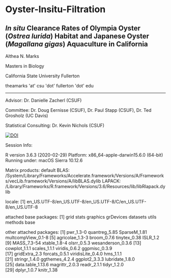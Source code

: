 # Oyster-Insitu-Filtration

## *In situ* Clearance Rates of Olympia Oyster (*Ostrea lurida*) Habitat and Japanese Oyster (*Magallana gigas*) Aquaculture in California

Althea N. Marks

Masters in Biology

California State University Fullerton

theamarks 'at' csu 'dot' fullerton 'dot' edu

-----------

Advisor: Dr. Danielle Zacherl (CSUF)

Committee: Dr. Doug Eernisse (CSUF), Dr. Paul Stapp (CSUF), Dr. Ted Grosholz (UC Davis)

Statistical Consulting: Dr. Kevin Nichols (CSUF)



[![DOI](https://zenodo.org/badge/211166776.svg)](https://zenodo.org/badge/latestdoi/211166776)

Session Info:

R version 3.6.3 (2020-02-29)
Platform: x86_64-apple-darwin15.6.0 (64-bit)
Running under: macOS Sierra 10.12.6

Matrix products: default
BLAS:   /System/Library/Frameworks/Accelerate.framework/Versions/A/Frameworks/vecLib.framework/Versions/A/libBLAS.dylib
LAPACK: /Library/Frameworks/R.framework/Versions/3.6/Resources/lib/libRlapack.dylib

locale:
[1] en_US.UTF-8/en_US.UTF-8/en_US.UTF-8/C/en_US.UTF-8/en_US.UTF-8

attached base packages:
[1] grid      stats     graphics  grDevices datasets  utils     methods   base     

other attached packages:
 [1] pwr_1.3-0          quantreg_5.85      SparseM_1.81       multcompView_0.1-8
 [5] agricolae_1.3-3    broom_0.7.6        tinytex_0.38       ISLR_1.2          
 [9] MASS_7.3-54        xtable_1.8-4       olsrr_0.5.3        wesanderson_0.3.6 
[13] cowplot_1.1.1      scales_1.1.1       viridis_0.6.2      ggpmisc_0.3.9     
[17] gridExtra_2.3      forcats_0.5.1      viridisLite_0.4.0  hms_1.1.1         
[21] stringr_1.4.0      ggthemes_4.2.4     ggplot2_3.3.3      lubridate_1.8.0   
[25] data.table_1.13.6  magrittr_2.0.3     readr_2.1.1        tidyr_1.2.0       
[29] dplyr_1.0.7        knitr_1.38        



